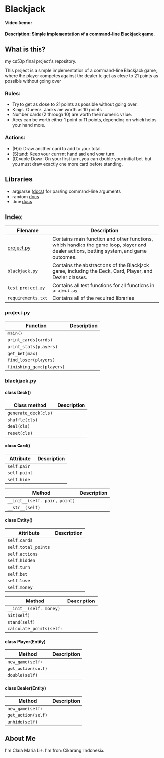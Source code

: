 # Blackjack
#### Video Demo:  <URL HERE>
#### Description: Simple implementation of a command-line Blackjack game.

## What is this?
my cs50p final project's repository.

This project is a simple implementation of a command-line Blackjack game, where the player competes against the dealer to get as close to 21 points as possible without going over.

### Rules:
- Try to get as close to 21 points as possible without going over.
- Kings, Queens, Jacks are worth as 10 points.
- Number cards (2 through 10) are worth their numeric value.
- Aces can be worth either 1 point or 11 points, depending on which helps your hand more.

### Actions:
- (H)it: Draw another card to add to your total.
- (S)tand: Keep your current hand and end your turn.
- (D)ouble Down: On your first turn, you can double your initial bet, but you must draw exactly one more card before standing.


## Libraries

- argparse ([docs](https://docs.python.org/3/library/argparse.html)) for parsing command-line arguments
- random [docs](https://docs.python.org/3/library/random.html)
- time [docs](https://docs.python.org/3/library/time.html)


## Index
| Filename | Description |
| --- | --- |
| [project.py](https://github.com/pompom-cl/blackjack/blob/main/README.md#projectpy) | Contains main function and other functions, which handles the game loop, player and dealer actions, betting system, and game outcomes. |
| `blackjack.py` | Contains the abstractions of the Blackjack game, including the Deck, Card, Player, and Dealer classes. |
| `test_project.py` | Contains all test functions for all functions in `project.py` |
| `requirements.txt` | Contains all of the required libraries |

### project.py

| Function | Description |
| --- | --- |
| `main()` |  |
| `print_cards(cards)` |  |
| `print_stats(players)` |  |
| `get_bet(max)` |  |
| `find_loser(players)` |  |
| `finishing_game(players)` |  |

### blackjack.py

#### class Deck()

| Class method | Description |
| --- | --- |
| `generate_deck(cls)` |  |
| `shuffle(cls)` |  |
| `deal(cls)` |  |
| `reset(cls)` |  |

#### class Card()

| Attribute | Description |
| --- | --- |
| `self.pair` |  |
| `self.point` |  |
| `self.hide` |  |


| Method | Description |
| --- | --- |
| `__init__(self, pair, point)` |  |
| `__str__(self)` |  |

#### class Entity()

| Attribute | Description |
| --- | --- |
| `self.cards` |  |
| `self.total_points` |  |
| `self.actions` |  |
| `self.hidden` |  |
| `self.turn` |  |
| `self.bet` |  |
| `self.lose` |  |
| `self.money` |  |


| Method | Description |
| --- | --- |
| `__init__(self, money)` |  |
| `hit(self)` |  |
| `stand(self)` |  |
| `calculate_points(self)` |  |

#### class Player(Entity)

| Method | Description |
| --- | --- |
| `new_game(self)` |  |
| `get_action(self)` |  |
| `double(self)` |  |

#### class Dealer(Entity)

| Method | Description |
| --- | --- |
| `new_game(self)` |  |
| `get_action(self)` |  |
| `unhide(self)` |  |

## About Me

I'm Clara Maria Lie. I'm from Cikarang, Indonesia.
